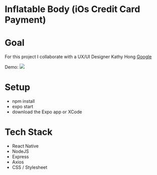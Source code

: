 # Inflatable Body (iOs Credit Card Payment)

# Goal

For this project I collaborate with a UX/UI Designer Kathy Hong [Google](https://www.kathyhong.com)

Demo:
![](https://inflatableimg.s3-us-west-1.amazonaws.com/inflatable.gif)

# Setup

* npm install
* expo start
* download the Expo app or XCode 

# Tech Stack

* React Native
* NodeJS
* Express
* Axios
* CSS / Stylesheet
